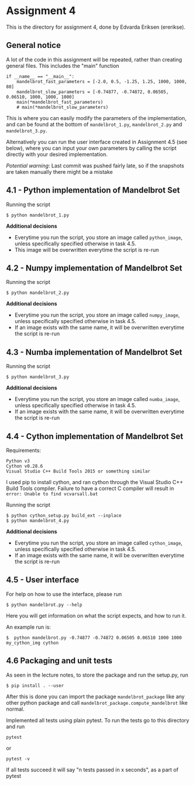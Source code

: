 # Assignment 4
This is the directory for assignment 4, done by Edvarda Eriksen (ererikse).

## General notice
A lot of the code in this assignment will be repeated, rather than creating general
files. This includes the "main" function 
```
if __name__ == "__main__":
    mandelbrot_fast_parameters = [-2.0, 0.5, -1.25, 1.25, 1000, 1000, 80]
    mandelbrot_slow_parameters = [-0.74877, -0.74872, 0.06505, 0.06510, 1000, 1000, 1000]
    main(*mandelbrot_fast_parameters)
    # main(*mandelbrot_slow_parameters)
```
This is where you can easily modify the parameters of the implementation, and can be found at the bottom of 
`mandelbrot_1.py`, `mandelbrot_2.py` and `mandelbrot_3.py`.

Alternatively you can run the user interface created in Assignment 4.5 (see below), where you can input your own 
parameters by calling the script directly with your desired implementation. 

*Potential warning*: Last commit was pushed fairly late, so if the snapshots are taken manually there might be a mistake
## 4.1 - Python implementation of Mandelbrot Set
Running the script
```
$ python mandelbrot_1.py
```

**Additional decisions**
* Everytime you run the script, you store an image called `python_image`, unless specifically specified otherwise in 
task 4.5.
* This image will be overwritten everytime the script is re-run

## 4.2 - Numpy implementation of Mandelbrot Set
Running the script
```
$ python mandelbrot_2.py
```

**Additional decisions**
* Everytime you run the script, you store an image called `numpy_image`, unless specifically specified otherwise in 
task 4.5.
* If an image exists with the same name, it will be overwritten everytime the script is re-run

## 4.3 - Numba implementation of Mandelbrot Set
Running the script
```
$ python mandelbrot_3.py
```

**Additional decisions**
* Everytime you run the script, you store an image called `numba_image`, unless specifically specified otherwise in 
task 4.5.
* If an image exists with the same name, it will be overwritten everytime the script is re-run

## 4.4 - Cython implementation of Mandelbrot Set
Requirements:
```
Python v3
Cython v0.28.6
Visual Studio C++ Build Tools 2015 or something similar
```
I used pip to install cython, and ran cython through the Visual Studio C++ Build Tools compiler.
Failure to have a correct C compiler will result in `error: Unable to find vcvarsall.bat`

Running the script
```
$ python cython_setup.py build_ext --inplace
$ python mandelbrot_4.py
```

**Additional decisions**
* Everytime you run the script, you store an image called `cython_image`, unless specifically specified otherwise in 
task 4.5.
* If an image exists with the same name, it will be overwritten everytime the script is re-run

## 4.5 - User interface
For help on how to use the interface, please run 
```
$ python mandelbrot.py --help
```
Here you will get information on what the script expects, and how to run it.

An example run is: 
```
$  python mandelbrot.py -0.74877 -0.74872 0.06505 0.06510 1000 1000 my_cython_img cython
```

## 4.6 Packaging and unit tests
As seen in the lecture notes, to store the package and run the setup.py, run
```
$ pip install . --user
```

After this is done you can import the package `mandelbrot_package` like any other python package and call
`mandelbrot_package.compute_mandelbrot` like normal.

Implemented all tests using plain pytest. To run the tests go to this directory and run 
```
pytest
```
or 
```
pytest -v
```

If all tests succeed it will say "n tests passed in x seconds", as a part of pytest